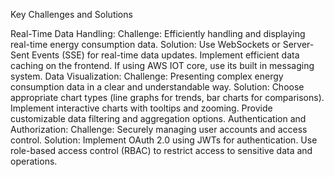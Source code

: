 Key Challenges and Solutions

Real-Time Data Handling:
Challenge: Efficiently handling and displaying real-time energy consumption data.
Solution:
Use WebSockets or Server-Sent Events (SSE) for real-time data updates.
Implement efficient data caching on the frontend.
If using AWS IOT core, use its built in messaging system.
Data Visualization:
Challenge: Presenting complex energy consumption data in a clear and understandable way.
Solution:
Choose appropriate chart types (line graphs for trends, bar charts for comparisons).
Implement interactive charts with tooltips and zooming.
Provide customizable data filtering and aggregation options.
Authentication and Authorization:
Challenge: Securely managing user accounts and access control.
Solution:
Implement OAuth 2.0 using JWTs for authentication.
Use role-based access control (RBAC) to restrict access to sensitive data and operations.
